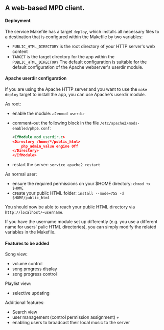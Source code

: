 ## A web-based MPD client. ##


#### Deployment ####
The service Makefile has a target `deploy`, which installs all necessary files to a destination
that is configured within the Makefile by two variables:
*	`PUBLIC_HTML_DIRECTORY` is the root directory of your HTTP server's web content
*	`TARGET` is the target directory for the app within the `PUBLIC_HTML_DIRECTORY`
The default configuration is suitable for the default configuration of the Apache webserver's
userdir module.



#### Apache userdir configuration ####
If you are using the Apache HTTP server and you want to use the `make deploy` target to install the
app, you can use Apache's userdir module.

As root:
*	enable the module: `a2enmod userdir`
*	comment-out the following block in the file `/etc/apache2/mods-enabled/php5.conf`:

    ```xml
    <IfModule mod_userdir.c>
    <Directory /home/*/public_html>
        php_admin_value engine Off
    </Directory>
    </IfModule>
    ```

*	restart the server: `service apache2 restart`

As normal user:
*	ensure the required permissions on your $HOME directory: `chmod +x $HOME`
*	create your public HTML folder: `install --mode=755 -d $HOME/public_html`

You should now be able to reach your public HTML directory via `http://localhost/~username`.

If you have the username module set up differently (e.g. you use a different name for users' pulic
HTML directories), you can simply modify the related variables in the Makefile.


#### Features to be added ####

Song view:
* volume control
* song progress display
* song progress control

Playlist view:
* selective updating

Additional features:
* Search view
* user management (control permission assignment)
	+ 
* enabling users to broadcast their local music to the server
